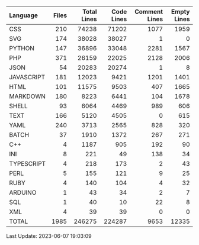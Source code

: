 | Language   |   Files |   Total Lines |   Code Lines |   Comment Lines |   Empty Lines |
|:-----------|--------:|--------------:|-------------:|----------------:|--------------:|
| CSS        |     210 |         74238 |        71202 |            1077 |          1959 |
| SVG        |     174 |         38028 |        38027 |               1 |             0 |
| PYTHON     |     147 |         36896 |        33048 |            2281 |          1567 |
| PHP        |     371 |         26159 |        22025 |            2128 |          2006 |
| JSON       |      54 |         20283 |        20274 |               1 |             8 |
| JAVASCRIPT |     181 |         12023 |         9421 |            1201 |          1401 |
| HTML       |     101 |         11575 |         9503 |             407 |          1665 |
| MARKDOWN   |     180 |          8223 |         6441 |             104 |          1678 |
| SHELL      |      93 |          6064 |         4469 |             989 |           606 |
| TEXT       |     166 |          5120 |         4505 |               0 |           615 |
| YAML       |     240 |          3713 |         2565 |             828 |           320 |
| BATCH      |      37 |          1910 |         1372 |             267 |           271 |
| C++        |       4 |          1187 |          905 |             192 |            90 |
| INI        |       8 |           221 |           49 |             138 |            34 |
| TYPESCRIPT |       4 |           218 |          173 |               2 |            43 |
| PERL       |       5 |           155 |          121 |               9 |            25 |
| RUBY       |       4 |           140 |          104 |               4 |            32 |
| ARDUINO    |       1 |            43 |           34 |               2 |             7 |
| SQL        |       1 |            40 |           10 |              22 |             8 |
| XML        |       4 |            39 |           39 |               0 |             0 |
| TOTAL      |    1985 |        246275 |       224287 |            9653 |         12335 |

Last Update: 2023-06-07 19:03:09